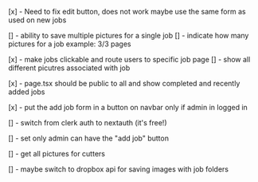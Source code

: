 [x] - Need to fix edit button, does not work maybe use the same form as used on new jobs

[] - ability to save multiple pictures for a single job
[] - indicate how many pictures for a job example: 3/3 pages

[x] - make jobs clickable and route users to specific job page
[] - show all different picutres associated with job

[x] - page.tsx should be public to all and show completed and recently added jobs

[x] - put the add job form in a button on navbar only if admin in logged in

[] - switch from clerk auth to nextauth (it's free!)

[] - set only admin can have the "add job" button

[] - get all pictures for cutters

[] - maybe switch to dropbox api for saving images with job folders
